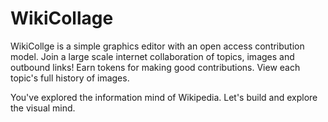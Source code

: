 # WikiCollage

WikiCollge is a simple graphics editor with an open access contribution model.
Join a large scale internet collaboration of topics, images and outbound links!
Earn tokens for making good contributions.
View each topic's full history of images.

You've explored the information mind of Wikipedia.
Let's build and explore the visual mind.
